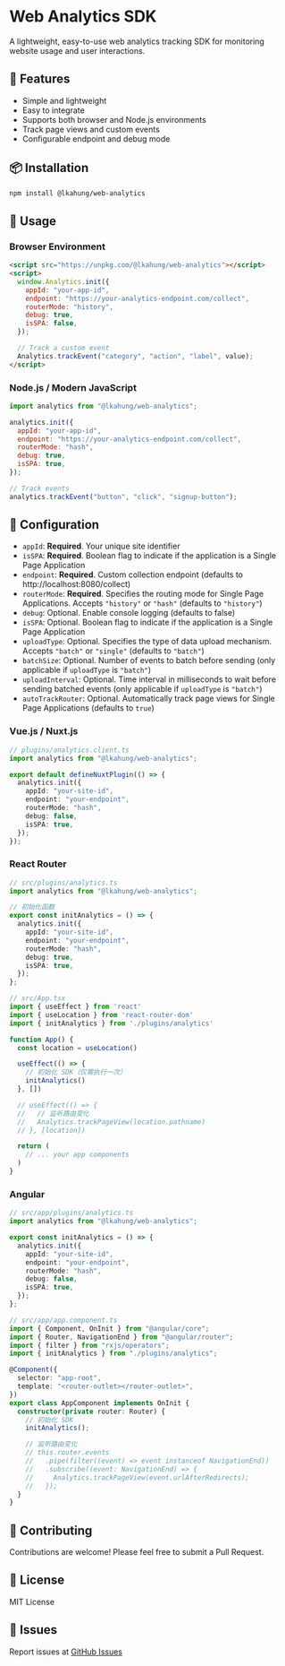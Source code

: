# Web Analytics SDK

A lightweight, easy-to-use web analytics tracking SDK for monitoring website usage and user interactions.

## 🚀 Features

- Simple and lightweight
- Easy to integrate
- Supports both browser and Node.js environments
- Track page views and custom events
- Configurable endpoint and debug mode

## 📦 Installation

```bash
npm install @lkahung/web-analytics
```

## 🔧 Usage

### Browser Environment

```html
<script src="https://unpkg.com/@lkahung/web-analytics"></script>
<script>
  window.Analytics.init({
    appId: "your-app-id",
    endpoint: "https://your-analytics-endpoint.com/collect",
    routerMode: "history",
    debug: true,
    isSPA: false,
  });

  // Track a custom event
  Analytics.trackEvent("category", "action", "label", value);
</script>
```

### Node.js / Modern JavaScript

```javascript
import analytics from "@lkahung/web-analytics";

analytics.init({
  appId: "your-app-id",
  endpoint: "https://your-analytics-endpoint.com/collect",
  routerMode: "hash",
  debug: true,
  isSPA: true,
});

// Track events
analytics.trackEvent("button", "click", "signup-button");
```

## 📝 Configuration

- `appId`: **Required**. Your unique site identifier
- `isSPA`: **Required**. Boolean flag to indicate if the application is a Single Page Application
- `endpoint`: **Required**. Custom collection endpoint (defaults to http://localhost:8080/collect)
- `routerMode`: **Required**. Specifies the routing mode for Single Page Applications. Accepts `"history"` or `"hash"` (defaults to `"history"`)
- `debug`: Optional. Enable console logging (defaults to false)
- `isSPA`: Optional. Boolean flag to indicate if the application is a Single Page Application
- `uploadType`: Optional. Specifies the type of data upload mechanism. Accepts `"batch"` or `"single"` (defaults to `"batch"`)
- `batchSize`: Optional. Number of events to batch before sending (only applicable if `uploadType` is `"batch"`)
- `uploadInterval`: Optional. Time interval in milliseconds to wait before sending batched events (only applicable if `uploadType` is `"batch"`)
- `autoTrackRouter`: Optional. Automatically track page views for Single Page Applications (defaults to `true`)

### Vue.js / Nuxt.js

```typescript
// plugins/analytics.client.ts
import analytics from "@lkahung/web-analytics";

export default defineNuxtPlugin(() => {
  analytics.init({
    appId: "your-site-id",
    endpoint: "your-endpoint",
    routerMode: "hash",
    debug: false,
    isSPA: true,
  });
});
```

### React Router

```typescript
// src/plugins/analytics.ts
import analytics from "@lkahung/web-analytics";

// 初始化函数
export const initAnalytics = () => {
  analytics.init({
    appId: "your-site-id",
    endpoint: "your-endpoint",
    routerMode: "hash",
    debug: true,
    isSPA: true,
  });
};

// src/App.tsx
import { useEffect } from 'react'
import { useLocation } from 'react-router-dom'
import { initAnalytics } from './plugins/analytics'

function App() {
  const location = useLocation()

  useEffect(() => {
    // 初始化 SDK（仅需执行一次）
    initAnalytics()
  }, [])

  // useEffect(() => {
  //   // 监听路由变化
  //   Analytics.trackPageView(location.pathname)
  // }, [location])

  return (
    // ... your app components
  )
}
```

### Angular

```typescript
// src/app/plugins/analytics.ts
import analytics from "@lkahung/web-analytics";

export const initAnalytics = () => {
  analytics.init({
    appId: "your-site-id",
    endpoint: "your-endpoint",
    routerMode: "hash",
    debug: false,
    isSPA: true,
  });
};

// src/app/app.component.ts
import { Component, OnInit } from "@angular/core";
import { Router, NavigationEnd } from "@angular/router";
import { filter } from "rxjs/operators";
import { initAnalytics } from "./plugins/analytics";

@Component({
  selector: "app-root",
  template: "<router-outlet></router-outlet>",
})
export class AppComponent implements OnInit {
  constructor(private router: Router) {
    // 初始化 SDK
    initAnalytics();

    // 监听路由变化
    // this.router.events
    //   .pipe(filter((event) => event instanceof NavigationEnd))
    //   .subscribe((event: NavigationEnd) => {
    //     Analytics.trackPageView(event.urlAfterRedirects);
    //   });
  }
}
```

## 🤝 Contributing

Contributions are welcome! Please feel free to submit a Pull Request.

## 📄 License

MIT License

## 🐛 Issues

Report issues at [GitHub Issues](https://github.com/laungkahung/web-analytics/issues)

